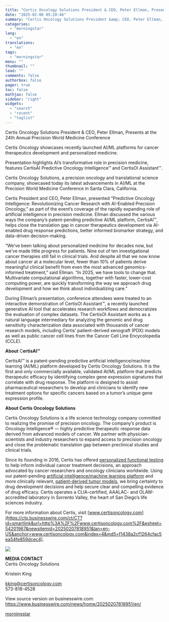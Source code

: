 ```yaml
---
title: "Certis Oncology Solutions President & CEO, Peter Ellman, Presents at the 24th Annual Precision World Medicine Conference"
date: "2025-02-08 05:20:46"
summary: "Certis Oncology Solutions President &amp; CEO, Peter Ellman, Presents at the 24th Annual Precision World Medicine Conference Certis Oncology showcases recently launched AI/ML platforms for cancer therapeutics development and personalized medicine. Presentation highlights AI’s transformative role in precision medicine, features CertisAI Predictive Oncology Intelligence™ and CertisOI Assistant™. Certis Oncology Solutions,..."
categories:
  - "morningstar"
lang:
  - "en"
translations:
  - "en"
tags:
  - "morningstar"
menu: ""
thumbnail: ""
lead: ""
comments: false
authorbox: false
pager: true
toc: false
mathjax: false
sidebar: "right"
widgets:
  - "search"
  - "recent"
  - "taglist"
---
```


Certis Oncology Solutions President & CEO, Peter Ellman, Presents at the 24th Annual Precision World Medicine Conference

Certis Oncology showcases recently launched AI/ML platforms for cancer therapeutics development and personalized medicine.

Presentation highlights AI’s transformative role in precision medicine, features CertisAI Predictive Oncology Intelligence™ and CertisOI Assistant™.

Certis Oncology Solutions, a precision oncology and translational science company, showcased today its latest advancements in AI/ML at the Precision World Medicine Conference in Santa Clara, California.

Certis President and CEO, Peter Ellman, presented “Predictive Oncology Intelligence: Revolutionizing Cancer Research with AI-Enabled Precision Oncology,” as part of the event’s coverage of the rapidly expanding role of artificial intelligence in precision medicine. Ellman discussed the various ways the company’s patent-pending predictive AI/ML platform, CertisAI™, helps close the translation gap in cancer therapeutics development via AI-enabled drug response predictions, better informed biomarker strategy, and data-driven decision-making.

“We’ve been talking about personalized medicine for decades now, but we’ve made little progress for patients. Nine out of ten investigational cancer therapies still fail in clinical trials. And despite all that we now know about cancer at a molecular level, fewer than 10% of patients derive meaningful clinical benefit from even the most advanced genomics-informed treatment,” said Ellman. “In 2025, we have tools to change that. Multivariate computational algorithms, together with faster, lower-cost computing power, are quickly transforming the way we approach drug development and how we think about individualizing care.”

During Ellman’s presentation, conference attendees were treated to an interactive demonstration of CertisOI Assistant™, a recently launched generative AI tool that accelerates research workflows and democratizes the evaluation of complex datasets. The CertisOI Assistant works as a natural language intermediary for analyzing the genomic and drug sensitivity characterization data associated with thousands of cancer research models, including Certis’ patient-derived xenograft (PDX) models as well as public cancer cell lines from the Cancer Cell Line Encycolopedia (CCLE).

**About** C**ertisAI™**

CertisAI™ is a patent-pending predictive artificial intelligence/machine learning (AI/ML) platform developed by Certis Oncology Solutions. It is the first and only commercially available, validated AI/ML platform that predicts therapeutic efficacy by identifying complex gene expression signatures that correlate with drug response. The platform is designed to assist pharmaceutical researchers to develop and clinicians to identify new treatment options for specific cancers based on a tumor’s unique gene expression profile.

**About Certis Oncology Solutions**

Certis Oncology Solutions is a life science technology company committed to realizing the promise of precision oncology. The company’s product is Oncology Intelligence® — highly predictive therapeutic response data derived from advanced models of cancer. We partner with physician-scientists and industry researchers to expand access to precision oncology and close the problematic translation gap between preclinical studies and clinical trials.

Since its founding in 2016, Certis has offered [personalized functional testing](https://cts.businesswire.com/ct/CT?id=smartlink&url=https%3A%2F%2Fwww.certisoncology.com%2Ffor-oncologists%2F&esheet=54201967&newsitemid=20250207818951&lan=en-US&anchor=personalized+functional+testing&index=1&md5=8ec2ce7e8174de16e57180872e6e641f) to help inform individual cancer treatment decisions, an approach advocated by cancer researchers and oncology clinicians worldwide. Using our patent-pending [artificial intelligence/machine learning platform](https://cts.businesswire.com/ct/CT?id=smartlink&url=https%3A%2F%2Fwww.certisoncology.com%2Ffor-drug-developers%2Fpredictive-oncology-intelligence%2F&esheet=54201967&newsitemid=20250207818951&lan=en-US&anchor=artificial+intelligence%2Fmachine+learning+platform&index=2&md5=0da6f45ef23770a377c134757eac9263) and more clinically relevant, [patient-derived tumor models](https://cts.businesswire.com/ct/CT?id=smartlink&url=https%3A%2F%2Fwww.certisoncology.com%2Ffor-drug-developers%2Fcustom-model-development%2F&esheet=54201967&newsitemid=20250207818951&lan=en-US&anchor=patient-derived+tumor+models&index=3&md5=54441b260de7c240f41fb7aa9ed45c40), we bring certainty to drug development decisions and help secure clear and compelling evidence of drug efficacy. Certis operates a CLIA-certified, AAALAC- and OLAW-accredited laboratory in Sorrento Valley, the heart of San Diego’s life sciences industry.

For more information about Certis, visit [www.certisoncology.com](https://cts.businesswire.com/ct/CT?id=smartlink&url=http%3A%2F%2Fwww.certisoncology.com%2F&esheet=54201967&newsitemid=20250207818951&lan=en-US&anchor=www.certisoncology.com&index=4&md5=f1438a2cf1264cfac5ea54fe859dcec4).

 ![](https://cts.businesswire.com/ct/CT?id=bwnews&sty=20250207818951r1&sid=mstr3&distro=nx&lang=en)

**MEDIA CONTACT**  
Certis Oncology Solutions
  
Kristein King
  
[kking@certisoncology.com](mailto:kking@certisoncology.com)  
573-818-4528

View source version on businesswire.com: <https://www.businesswire.com/news/home/20250207818951/en/>

[morningstar](https://www.morningstar.com/news/business-wire/20250207818951/certis-oncology-solutions-president-ceo-peter-ellman-presents-at-the-24th-annual-precision-world-medicine-conference)
